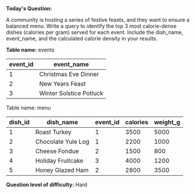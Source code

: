 **Today's Question:**

A community is hosting a series of festive feasts, and they want to ensure a balanced menu. Write a query to identify the top 3 most calorie-dense dishes (calories per gram) served for each event. Include the dish_name, event_name, and the calculated calorie density in your results.

**Table name:** events

| event_id | event_name              |
|----------|-------------------------|
| 1        | Christmas Eve Dinner    |
| 2        | New Years Feast         |
| 3        | Winter Solstice Potluck |

Table name: menu

| dish_id | dish_name           | event_id | calories | weight_g |
|---------|---------------------|----------|----------|----------|
| 1       | Roast Turkey        | 1        | 3500     | 5000     |
| 2       | Chocolate Yule Log  | 1        | 2200     | 1000     |
| 3       | Cheese Fondue       | 2        | 1500     | 800      |
| 4       | Holiday Fruitcake   | 3        | 4000     | 1200     |
| 5       | Honey Glazed Ham    | 2        | 2800     | 3500     |


**Question level of difficulty:**
Hard
